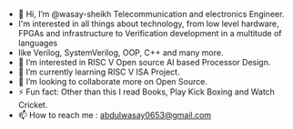 - 👋 Hi, I’m @wasay-sheikh Telecommunication and electronics Engineer.
- I'm interested in all things about technology, from low level hardware, FPGAs and infrastructure to Verification development in a multitude of languages
- like Verilog, SystemVerilog, OOP, C++ and many more.
- 👀 I’m interested in RISC V Open source AI based Processor Design. 
- 🌱 I’m currently learning RISC V ISA Project.
- 💞️ I’m looking to collaborate more on Open Source.
- ⚡ Fun fact: Other than this I read Books, Play Kick Boxing and Watch Cricket.
- 📫 How to reach me : abdulwasay0653@gmail.com
<!---
wasay-sheikh/wasay-sheikh is a ✨ special ✨ repository because its `README.md` (this file) appears on your GitHub profile.
You can click the Preview link to take a look at your changes.
--->
